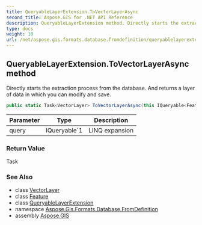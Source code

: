 ```yaml
---
title: QueryableLayerExtension.ToVectorLayerAsync
second_title: Aspose.GIS for .NET API Reference
description: QueryableLayerExtension method. Directly starts the extraction process from the database. And returns a layer of data in which you can modify and save
type: docs
weight: 10
url: /net/aspose.gis.formats.database.fromdefinition/queryablelayerextension/tovectorlayerasync/
---
```

## QueryableLayerExtension.ToVectorLayerAsync method

Directly starts the extraction process from the database. And returns a layer of data in which you can modify and save.

```csharp
public static Task<VectorLayer> ToVectorLayerAsync(this IQueryable<Feature> query)
```

| Parameter | Type | Description |
| --- | --- | --- |
| query | IQueryable`1 | LINQ expansion |

### Return Value

Task

### See Also

* class [VectorLayer](../../../aspose.gis/vectorlayer/)
* class [Feature](../../../aspose.gis/feature/)
* class [QueryableLayerExtension](../)
* namespace [Aspose.Gis.Formats.Database.FromDefinition](../../queryablelayerextension/)
* assembly [Aspose.GIS](../../../)


